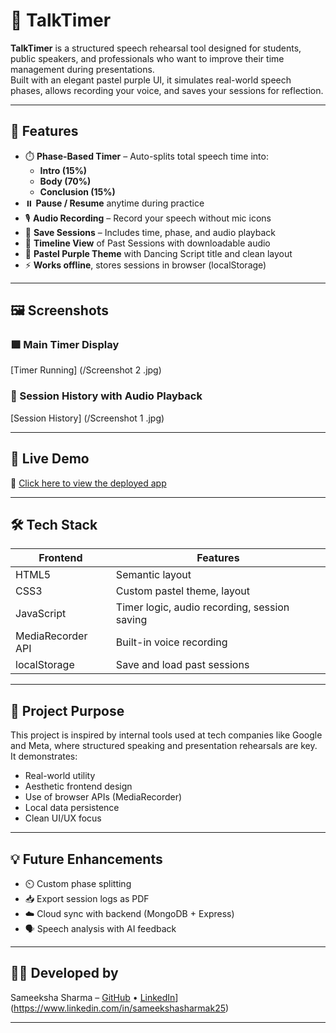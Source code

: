 # 🎤 TalkTimer

**TalkTimer** is a structured speech rehearsal tool designed for students, public speakers, and professionals who want to improve their time management during presentations.  
Built with an elegant pastel purple UI, it simulates real-world speech phases, allows recording your voice, and saves your sessions for reflection.

---

## 🌟 Features

- ⏱️ **Phase-Based Timer** – Auto-splits total speech time into:
  - **Intro (15%)**
  - **Body (70%)**
  - **Conclusion (15%)**
- ⏸️ **Pause / Resume** anytime during practice
- 🎙️ **Audio Recording** – Record your speech without mic icons
- 💾 **Save Sessions** – Includes time, phase, and audio playback
- 📝 **Timeline View** of Past Sessions with downloadable audio
- 🎨 **Pastel Purple Theme** with Dancing Script title and clean layout
- ⚡ **Works offline**, stores sessions in browser (localStorage)

---

## 🖼️ Screenshots

### 🟪 Main Timer Display
[Timer Running]  (/Screenshot 2 .jpg)

### 💾 Session History with Audio Playback
[Session History] (/Screenshot 1 .jpg)

---

## 🚀 Live Demo

🔗 [Click here to view the deployed app](https://sameekshacodes.github.io/TalkTimer/)

---

## 🛠️ Tech Stack

| Frontend  | Features |
|-----------|----------|
| HTML5     | Semantic layout |
| CSS3      | Custom pastel theme, layout |
| JavaScript | Timer logic, audio recording, session saving |
| MediaRecorder API | Built-in voice recording |
| localStorage | Save and load past sessions |

---

## 🧠 Project Purpose

This project is inspired by internal tools used at tech companies like Google and Meta, where structured speaking and presentation rehearsals are key.  
It demonstrates:
- Real-world utility
- Aesthetic frontend design
- Use of browser APIs (MediaRecorder)
- Local data persistence
- Clean UI/UX focus

---

## 💡 Future Enhancements

- ⏲️ Custom phase splitting
- 📥 Export session logs as PDF
- ☁️ Cloud sync with backend (MongoDB + Express)
- 🗣️ Speech analysis with AI feedback

---

## 👩‍💻 Developed by

Sameeksha Sharma – [GitHub](https://github.com/SameekshaCodes) • [LinkedIn]([)](https://www.linkedin.com/in/sameekshasharmak25)

---

